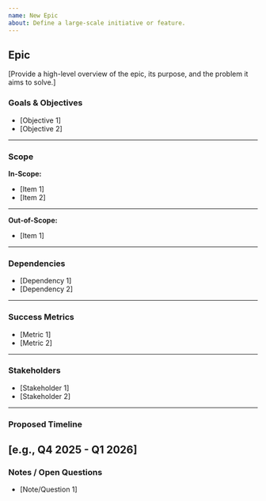 ```yaml
---
name: New Epic
about: Define a large-scale initiative or feature.
---
```


## Epic
[Provide a high-level overview of the epic, its purpose, and the problem it aims to solve.]

<!-- Free to remove or add sections as they pertain to the feature/task in question -->
### Goals & Objectives
- [Objective 1]
- [Objective 2]
---

### Scope
**In-Scope:**
- [Item 1]
- [Item 2]
---

**Out-of-Scope:**
- [Item 1]
---

### Dependencies
- [Dependency 1]
- [Dependency 2]
---

### Success Metrics
- [Metric 1]
- [Metric 2]
---

### Stakeholders
- [Stakeholder 1]
- [Stakeholder 2]
---

### Proposed Timeline
[e.g., Q4 2025 - Q1 2026]
---

### Notes / Open Questions
- [Note/Question 1]
